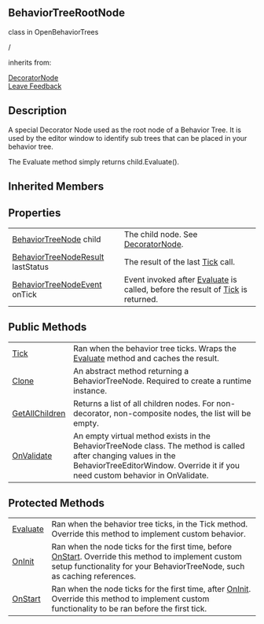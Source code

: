 <h2 class="header">BehaviorTreeRootNode</h2>

<div class="flex-row space-between">
    <div class="flex-row">
        <p style="margin-right:10px">class in OpenBehaviorTrees</p>
        <p style="margin-right:10px">/</p>
        <p>inherits from: </p>
        <a class="link" href= "DecoratorNode.md">DecoratorNode</a>
    </div>
    <a class="link" style="text-align: right" href="mailto:zacharyruiz1@gmail.com" target="_blank">Leave Feedback</a>
</div>

<h2 class="small-h2 header">Description</h2>
<p>A special Decorator Node used as the root node of a Behavior Tree. It is used by the editor window to identify sub trees that can be placed in your behavior tree.<p>

<p>The Evaluate method simply returns child.Evaluate().<p>

<h2 class="small-h2 header">Inherited Members</h2>

<h2 class="small-h2 header">Properties</h2>
<table class="table">
    <tbody>
        <tr>
            <td><a class="link" href= "BehaviorTreeNode.md">BehaviorTreeNode</a> child</td>
            <td>The child node. See <a class="link" href= "DecoratorNode.md">DecoratorNode</a>.</td>
        </tr>
        <tr>
            <td><a class="link" href = "BehaviorTreeNodeResult.md">BehaviorTreeNodeResult</a> lastStatus</td>
            <td>The result of the last <a class="link" href = "BehaviorTreeNode-Tick.md">Tick</a> call.</td>
        </tr>
        <tr>
            <td><a class="link" href = "BehaviorTreeNodeEvent.md">BehaviorTreeNodeEvent</a> onTick</td>
            <td>Event invoked after <a class="link" href = "BehaviorTreeNode-Evaluate.md">Evaluate</a> is called, before the result of <a class="link" href = "BehaviorTreeNode-Tick.md">Tick</a> is returned.</td>
        </tr>
        </tr>
    </tbody>
</table>

<h2 class="small-h2 header">Public Methods</h2>
<table class="table">
    <tbody>
        <tr>
            <td><a class="link" href = "BehaviorTreeNode-Tick.md">Tick</a></td>
            <td>Ran when the behavior tree ticks. Wraps the <a class="link" href = "BehaviorTreeNode-Evaluate.md">Evaluate</a> method and caches the result.</td>
        </tr>
        <tr>
            <td><a class="link" href = "BehaviorTreeNode-Clone.md">Clone</a></td>
            <td>An abstract method returning a BehaviorTreeNode. Required to create a runtime instance.</td>
        </tr>
        <tr>
            <td><a class="link" href="BehaviorTreeNode-GetAllChildren.md">GetAllChildren</a></td>
            <td>Returns a list of all children nodes. For non-decorator, non-composite nodes, the list will be empty.</td>
        </tr>
        <tr>
            <td><a class="link" href="https://docs.unity3d.com/ScriptReference/ScriptableObject.OnValidate.html">OnValidate</a></td>
            <td>An empty virtual method exists in the BehaviorTreeNode class. The method is called after changing values in the BehaviorTreeEditorWindow. Override it if you need custom behavior in OnValidate.</td>
        </tr>
    </tbody>
</table>

<h2 class="small-h2 header">Protected Methods</h2>
<table class="table">
    <tbody>
        <tr>
            <td><a class="link" href = "BehaviorTreeNode-Evaluate.md">Evaluate</a></td>
            <td>Ran when the behavior tree ticks, in the Tick method. Override this method to implement custom behavior.</td>
        </tr>
        <tr>
            <td><a class="link" href = "BehaviorTreeNode-OnInit.md">OnInit</a></td>
            <td>Ran when the node ticks for the first time, before <a class="link" href = "BehaviorTreeNode-OnStart.md">OnStart</a>. Override this method to implement custom setup functionality for your BehaviorTreeNode, such as caching references.</td>
        </tr>
        <tr>
            <td><a class="link" href = "BehaviorTreeNode-OnStart.md">OnStart</a></td>
            <td>Ran when the node ticks for the first time, after <a class="link" href = "BehaviorTreeNode-OnInit.md">OnInit</a>. Override this method to implement custom functionality to be ran before the first tick.</td>
        </tr>
    </tbody>
</table>
